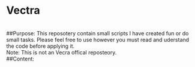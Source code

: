 # Vectra
<br />
##Purpose: This reposotery contain small scripts I have created fun or do small tasks. Please feel free to use however you  must read and uderstand the code before applying it.
<br />
Note: This is not an Vecra offical reposteory.

<br />
##Content:
